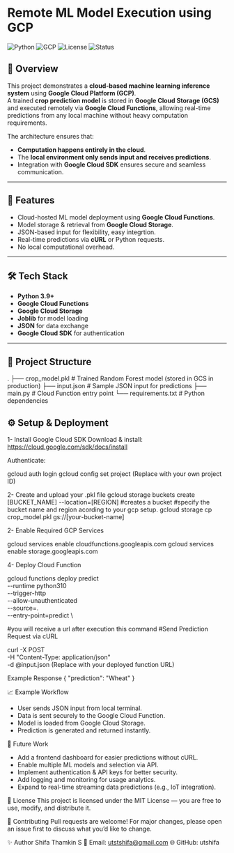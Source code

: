 # Remote ML Model Execution using GCP

![Python](https://img.shields.io/badge/Python-3.9-blue)
![GCP](https://img.shields.io/badge/Google%20Cloud-Functions-orange)
![License](https://img.shields.io/badge/License-MIT-green)
![Status](https://img.shields.io/badge/Status-Active-success)

## 📌 Overview
This project demonstrates a **cloud-based machine learning inference system** using **Google Cloud Platform (GCP)**.  
A trained **crop prediction model** is stored in **Google Cloud Storage (GCS)** and executed remotely via **Google Cloud Functions**, allowing real-time predictions from any local machine without heavy computation requirements.

The architecture ensures that:
- **Computation happens entirely in the cloud**.
- The **local environment only sends input and receives predictions**.
- Integration with **Google Cloud SDK** ensures secure and seamless communication.

---

## 🚀 Features
- Cloud-hosted ML model deployment using **Google Cloud Functions**.
- Model storage & retrieval from **Google Cloud Storage**.
- JSON-based input for flexibility, easy integrtion.
- Real-time predictions via **cURL** or Python requests.
- No local computational overhead.

---

## 🛠️ Tech Stack
- **Python 3.9+**
- **Google Cloud Functions**
- **Google Cloud Storage**
- **Joblib** for model loading
- **JSON** for data exchange
- **Google Cloud SDK** for authentication

---

## 📂 Project Structure

.
├── crop_model.pkl       # Trained Random Forest model (stored in GCS in production)
├── input.json           # Sample JSON input for predictions
├── main.py              # Cloud Function entry point
└── requirements.txt     # Python dependencies


## ⚙️ Setup & Deployment

1- Install Google Cloud SDK
Download & install: https://cloud.google.com/sdk/docs/install

Authenticate:

gcloud auth login
gcloud config set project <your-gcp-project-id>
(Replace <your-gcp-project-id> with your own project ID)

2- Create and upload your .pkl file
gcloud storage buckets create [BUCKET_NAME] --location=[REGION] #creates a bucket
#specify the bucket name and region acording to your gcp setup.
gcloud storage cp crop_model.pkl gs://[your-bucket-name]  

2- Enable Required GCP Services

gcloud services enable cloudfunctions.googleapis.com
gcloud services enable storage.googleapis.com

4- Deploy Cloud Function

gcloud functions deploy predict \
  --runtime python310 \
  --trigger-http \
  --allow-unauthenticated \
  --source=. \
  --entry-point=predict \

  #you will receive a url after execution this command
  #Send Prediction Request via cURL

curl -X POST <your-cloud-function-url> \
  -H "Content-Type: application/json" \
  -d @input.json
(Replace <your-cloud-function-url> with your deployed function URL)

Example Response
{
  "prediction": "Wheat"
}

📈 Example Workflow

- User sends JSON input from local terminal.
- Data is sent securely to the Google Cloud Function.
- Model is loaded from Google Cloud Storage.
- Prediction is generated and returned instantly.
  

🔮 Future Work

- Add a frontend dashboard for easier predictions without cURL.
- Enable multiple ML models and selection via API.
- Implement authentication & API keys for better security.
- Add logging and monitoring for usage analytics.
- Expand to real-time streaming data predictions (e.g., IoT integration).

📜 License
This project is licensed under the MIT License — you are free to use, modify, and distribute it.

🤝 Contributing
Pull requests are welcome! For major changes, please open an issue first to discuss what you’d like to change.

✨ Author
Shifa Thamkin S
📧 Email: utstshifa@gmail.com
🌐 GitHub: utshifa
